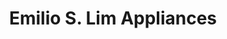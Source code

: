 ---
title: "Emilio S. Lim Appliances"
url: /los-banos/emilio-s-lim-appliances/
shop: electronics
---